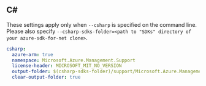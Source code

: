 ## C#

These settings apply only when `--csharp` is specified on the command line.
Please also specify `--csharp-sdks-folder=<path to "SDKs" directory of your azure-sdk-for-net clone>`.

```yaml $(csharp)
csharp:
  azure-arm: true
  namespace: Microsoft.Azure.Management.Support
  license-header: MICROSOFT_MIT_NO_VERSION
  output-folder: $(csharp-sdks-folder)/support/Microsoft.Azure.Management.Support/src/Generated
  clear-output-folder: true
```
